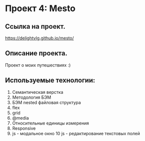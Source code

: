 # Проект 4: Mesto

## Ссылка на проект.

https://delightvlg.github.io/mesto/

## Описание проекта.

Проект о моих путешествиях :)

## Используемые технологии:

1. Семантическая верстка
2. Методология БЭМ
3. БЭМ nested файловая структура
4. flex
5. grid
6. @media
7. Относительные единицы измерения
8. Responsive
9. js - модальное окно
10 js - редактирование текстовых полей
